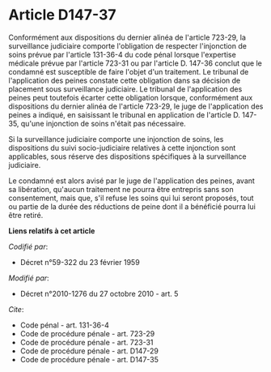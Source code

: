 # Article D147-37

Conformément aux dispositions du dernier alinéa de l'article 723-29, la surveillance judiciaire comporte l'obligation de
respecter l'injonction de soins prévue par l'article 131-36-4 du code pénal lorsque l'expertise médicale prévue par l'article
723-31 ou par l'article D. 147-36 conclut que le condamné est susceptible de faire l'objet d'un traitement. Le tribunal de
l'application des peines constate cette obligation dans sa décision de placement sous surveillance judiciaire. Le tribunal de
l'application des peines peut toutefois écarter cette obligation lorsque, conformément aux dispositions du dernier alinéa de
l'article 723-29, le juge de l'application des peines a indiqué, en saisissant le tribunal en application de l'article D.
147-35, qu'une injonction de soins n'était pas nécessaire. 

Si la surveillance judiciaire comporte une injonction de soins, les dispositions du suivi socio-judiciaire relatives à cette
injonction sont applicables, sous réserve des dispositions spécifiques à la surveillance judiciaire. 

Le condamné est alors avisé par le juge de l'application des peines, avant sa libération, qu'aucun traitement ne pourra être
entrepris sans son consentement, mais que, s'il refuse les soins qui lui seront proposés, tout ou partie de la durée des
réductions de peine dont il a bénéficié pourra lui être retiré.

**Liens relatifs à cet article**

_Codifié par_:

  - Décret n°59-322 du 23 février 1959

_Modifié par_:

  - Décret n°2010-1276 du 27 octobre 2010 - art. 5

_Cite_:

  - Code pénal - art. 131-36-4
  - Code de procédure pénale - art. 723-29
  - Code de procédure pénale - art. 723-31
  - Code de procédure pénale - art. D147-29
  - Code de procédure pénale - art. D147-35
